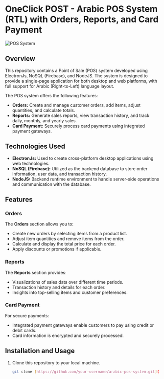# OneClick POST - Arabic POS System (RTL) with Orders, Reports, and Card Payment

![POS System](pos_system_screenshot.png)

## Overview

This repository contains a Point of Sale (POS) system developed using ElectronJs, NoSQL (Firebase), and NodeJS. The system is designed to provide a single-page application for both desktop and web platforms, with full support for Arabic (Right-to-Left) language layout.

The POS system offers the following features:
- **Orders:** Create and manage customer orders, add items, adjust quantities, and calculate totals.
- **Reports:** Generate sales reports, view transaction history, and track daily, monthly, and yearly sales.
- **Card Payment:** Securely process card payments using integrated payment gateways.

## Technologies Used

- **ElectronJs:** Used to create cross-platform desktop applications using web technologies.
- **NoSQL (Firebase):** Utilized as the backend database to store order information, user data, and transaction history.
- **NodeJS:** Backend runtime environment to handle server-side operations and communication with the database.

## Features

### Orders

The **Orders** section allows you to:
- Create new orders by selecting items from a product list.
- Adjust item quantities and remove items from the order.
- Calculate and display the total price for each order.
- Apply discounts or promotions if applicable.

### Reports

The **Reports** section provides:
- Visualizations of sales data over different time periods.
- Transaction history and details for each order.
- Insights into top-selling items and customer preferences.

### Card Payment

For secure payments:
- Integrated payment gateways enable customers to pay using credit or debit cards.
- Card information is encrypted and securely processed.

## Installation and Usage

1. Clone this repository to your local machine.
   ```sh
   git clone [https://github.com/your-username/arabic-pos-system.git](https://github.com/abdmanassra/oneclick-pos-client.git)https://github.com/abdmanassra/oneclick-pos-client.git
